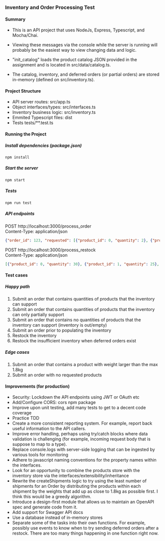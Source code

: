 ### Inventory and Order Processing Test  
  
#### Summary    
+ This is an API project that uses NodeJs, Express, Typescript, and Mocha/Chai. 

+ Viewing these messages via the console while the server is running will probably be the easiest way to view changing data and logic. 
  
+ "init_catalog" loads the product catalog JSON provided in the assignment and is located in src/data/catalog.ts.

+ The catalog, inventory, and deferred orders (or partial orders) are stored in-memory (defined on src/inventory.ts).
 
  
#### Project Structure  
- API server routes:            src/app.ts
- Object interfaces/types:      src/interfaces.ts
- Inventory business logic:     src/inventory.ts
- Emmited Typescript files:     dist
- Tests                         tests/**.test.ts  
 
#### Running the Project  
##### Install dependencies (package.json)
```npm install```

##### Start the server
```npm start```
  
##### Tests
```npm run test```
  
##### API endpoints  
POST http://localhost:3000/process_order  
Content-Type: application/json  
  
```json
{"order_id": 123, "requested": [{"product_id": 0, "quantity": 2}, {"product_id": 10, "quantity": 4}]}
```  
  
POST http://localhost:3000/process_restock  
Content-Type: application/json  

```json
[{"product_id": 0, "quantity": 30}, {"product_id": 1, "quantity": 25}, {"product_id": 2, "quantity": 25}, {"product_id": 3, "quantity": 12}, {"product_id": 4, "quantity": 15}, {"product_id": 5, "quantity": 10}, {"product_id": 6, "quantity": 8}, {"product_id": 7, "quantity": 8}, {"product_id": 8, "quantity": 20}, {"product_id": 9, "quantity": 10}, {"product_id": 10, "quantity": 5}, {"product_id": 11, "quantity": 5}, {"product_id": 12, "quantity": 5}]
```  
  
#### Test cases  
##### Happy path
1. Submit an order that contains quantities of products that the inventory can support
2. Submit an order that contains quantities of products that the inventory can only partially support
3. Submit an order that contains no quantities of products that the inventory can support (inventory is out/empty)
4. Submit an order prior to populating the inventory
5. Restock the inventory
6. Restock the insufficient inventory when deferred orders exist

##### Edge cases
1. Submit an order that contains a product with weight larger than the max 1.8kg
2. Submit an order with no requested products

#### Improvements (for production)
- Security: Lockdown the API endpoints using JWT or OAuth etc
- Add/Configure CORS: cors npm package
- Improve upon unit testing, add many tests to get to a decent code coverage
- Practice TDD
- Create a more consistent reporting system. For example, report back useful information to the API callers.
- Improve error handling, perhaps using try/catch blocks where data validation is challenging (for example, incoming request body that is suppose to map to a type).
- Replace console.logs with server-side logging that can be ingested by various tools for monitoring
- Adhere to javascript naming conventions for the property names within the interfaces.
- Look for an opportunity to combine the products store with the inventory store via the interfaces/extensibility/inheritance
- Rewrite the createShipments logic to try using the least number of shipments for an Order by distributing the products within each shipment by the weights that add up as close to 1.8kg as possible first. I think this would be a greedy algorithm.
- Introduce a design-first module that allows us to maintain an OpenAPI spec and generate code from it.
- Add support for Swagger API docs
- Use a database instead of in-memory stores
- Separate some of the tasks into their own functions. For example, possibly use events to know when to try sending deferred orders after a restock. There are too many things happening in one function right now.

